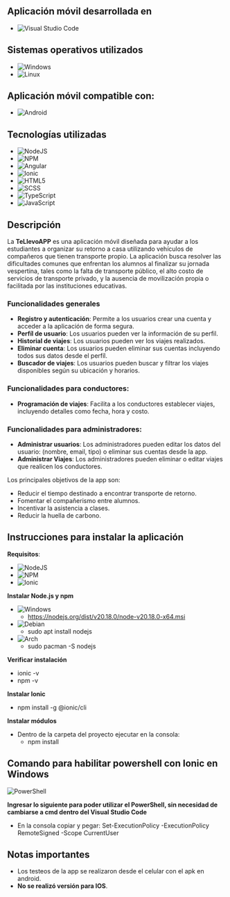 ## Aplicación móvil desarrollada en
- ![Visual Studio Code](https://img.shields.io/badge/Visual%20Studio%20Code-0078d7.svg?style=for-the-badge&logo=visual-studio-code&logoColor=white)

## Sistemas operativos utilizados
- ![Windows](https://img.shields.io/badge/Windows-0078D6?style=for-the-badge&logo=windows&logoColor=white)
- ![Linux](https://img.shields.io/badge/Linux-FCC624?style=for-the-badge&logo=linux&logoColor=black)

## Aplicación móvil compatible con:
- ![Android](https://img.shields.io/badge/Android-3DDC84?style=for-the-badge&logo=android&logoColor=white)

## Tecnologías utilizadas
- ![NodeJS](https://img.shields.io/badge/node.js-6DA55F?style=for-the-badge&logo=node.js&logoColor=white)
- ![NPM](https://img.shields.io/badge/NPM-%23CB3837.svg?style=for-the-badge&logo=npm&logoColor=white)
- ![Angular](https://img.shields.io/badge/angular-%23DD0031.svg?style=for-the-badge&logo=angular&logoColor=white)
- ![Ionic](https://img.shields.io/badge/Ionic-%233880FF.svg?style=for-the-badge&logo=Ionic&logoColor=white)
- ![HTML5](https://img.shields.io/badge/html5-%23E34F26.svg?style=for-the-badge&logo=html5&logoColor=white)
- ![SCSS](https://img.shields.io/badge/Sass-CC6699?style=for-the-badge&logo=sass&logoColor=white)
- ![TypeScript](https://img.shields.io/badge/typescript-%23007ACC.svg?style=for-the-badge&logo=typescript&logoColor=white)
- ![JavaScript](https://img.shields.io/badge/javascript-%23323330.svg?style=for-the-badge&logo=javascript&logoColor=%23F7DF1E)

## Descripción
La **TeLlevoAPP** es una aplicación móvil diseñada para ayudar a los estudiantes a organizar su retorno a casa utilizando vehículos de compañeros que tienen transporte propio. La aplicación busca resolver las dificultades comunes que enfrentan los alumnos al finalizar su jornada vespertina, tales como la falta de transporte público, el alto costo de servicios de transporte privado, y la ausencia de movilización propia o facilitada por las instituciones educativas.

### Funcionalidades generales
- **Registro y autenticación**: Permite a los usuarios crear una cuenta y acceder a la aplicación de forma segura.
- **Perfíl de usuario**: Los usuarios pueden ver la información de su perfil.
- **Historial de viajes**: Los usuarios pueden ver los viajes realizados.
- **Eliminar cuenta**: Los usuarios pueden eliminar sus cuentas incluyendo todos sus datos desde el perfíl.
- **Buscador de viajes**: Los usuarios pueden buscar y filtrar los viajes disponibles según su ubicación y horarios.

### Funcionalidades para conductores:
- **Programación de viajes**: Facilita a los conductores establecer viajes, incluyendo detalles como fecha, hora y costo.
### Funcionalidades para administradores:
- **Administrar usuarios**: Los administradores pueden editar los datos del usuario: (nombre, email, tipo) o eliminar sus cuentas desde la app.
- **Administrar Viajes**: Los administradores pueden eliminar o editar viajes que realicen los conductores.

Los principales objetivos de la app son:
- Reducir el tiempo destinado a encontrar transporte de retorno.
- Fomentar el compañerismo entre alumnos.
- Incentivar la asistencia a clases.
- Reducir la huella de carbono.

## Instrucciones para instalar la aplicación

**Requisitos**: 
- ![NodeJS](https://img.shields.io/badge/node.js-6DA55F?style=for-the-badge&logo=node.js&logoColor=white)
- ![NPM](https://img.shields.io/badge/NPM-%23CB3837.svg?style=for-the-badge&logo=npm&logoColor=white)
- ![Ionic](https://img.shields.io/badge/Ionic-%233880FF.svg?style=for-the-badge&logo=Ionic&logoColor=white)

**Instalar Node.js y npm**

- ![Windows](https://img.shields.io/badge/Windows-0078D6?style=for-the-badge&logo=windows&logoColor=white)
    - https://nodejs.org/dist/v20.18.0/node-v20.18.0-x64.msi
- ![Debian](https://img.shields.io/badge/Debian-D70A53?style=for-the-badge&logo=debian&logoColor=white)
    - sudo apt install nodejs
- ![Arch](https://img.shields.io/badge/Arch%20Linux-1793D1?logo=arch-linux&logoColor=fff&style=for-the-badge)
    - sudo pacman -S nodejs

**Verificar instalación**
- ionic -v
- npm -v

**Instalar Ionic**
	
 - npm install -g @ionic/cli

**Instalar módulos**

- Dentro de la carpeta del proyecto ejecutar en la consola:
    - npm install


## Comando para habilitar powershell con Ionic en Windows
![PowerShell](https://img.shields.io/badge/PowerShell-%235391FE.svg?style=for-the-badge&logo=powershell&logoColor=white) 

**Ingresar lo siguiente para poder utilizar el PowerShell, sin necesidad de cambiarse a cmd dentro del Visual Studio Code**
- En la consola copiar y pegar: Set-ExecutionPolicy -ExecutionPolicy RemoteSigned -Scope CurrentUser

## Notas importantes
- Los testeos de la app se realizaron desde el celular con el apk en android.
- **No se realizó versión para IOS**.
  
